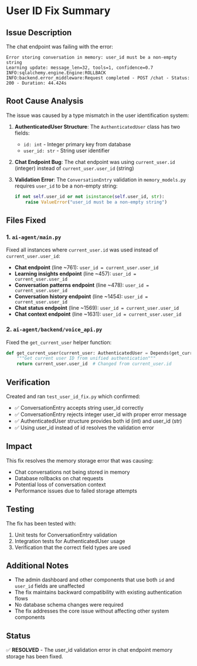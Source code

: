 # User ID Fix Summary

## Issue Description
The chat endpoint was failing with the error:
```
Error storing conversation in memory: user_id must be a non-empty string
Learning update: message_len=32, tools=1, confidence=0.7
INFO:sqlalchemy.engine.Engine:ROLLBACK
INFO:backend.error_middleware:Request completed - POST /chat - Status: 200 - Duration: 44.424s
```

## Root Cause Analysis
The issue was caused by a type mismatch in the user identification system:

1. **AuthenticatedUser Structure**: The `AuthenticatedUser` class has two fields:
   - `id: int` - Integer primary key from database
   - `user_id: str` - String user identifier

2. **Chat Endpoint Bug**: The chat endpoint was using `current_user.id` (integer) instead of `current_user.user_id` (string)

3. **Validation Error**: The `ConversationEntry` validation in `memory_models.py` requires `user_id` to be a non-empty string:
   ```python
   if not self.user_id or not isinstance(self.user_id, str):
       raise ValueError("user_id must be a non-empty string")
   ```

## Files Fixed

### 1. `ai-agent/main.py`
Fixed all instances where `current_user.id` was used instead of `current_user.user_id`:

- **Chat endpoint** (line ~761): `user_id = current_user.user_id`
- **Learning insights endpoint** (line ~457): `user_id = current_user.user_id`
- **Conversation patterns endpoint** (line ~478): `user_id = current_user.user_id`
- **Conversation history endpoint** (line ~1454): `user_id = current_user.user_id`
- **Chat status endpoint** (line ~1569): `user_id = current_user.user_id`
- **Chat context endpoint** (line ~1631): `user_id = current_user.user_id`

### 2. `ai-agent/backend/voice_api.py`
Fixed the `get_current_user` helper function:
```python
def get_current_user(current_user: AuthenticatedUser = Depends(get_current_user_flexible)) -> str:
    """Get current user ID from unified authentication"""
    return current_user.user_id  # Changed from current_user.id
```

## Verification
Created and ran `test_user_id_fix.py` which confirmed:
- ✅ ConversationEntry accepts string user_id correctly
- ✅ ConversationEntry rejects integer user_id with proper error message
- ✅ AuthenticatedUser structure provides both id (int) and user_id (str)
- ✅ Using user_id instead of id resolves the validation error

## Impact
This fix resolves the memory storage error that was causing:
- Chat conversations not being stored in memory
- Database rollbacks on chat requests
- Potential loss of conversation context
- Performance issues due to failed storage attempts

## Testing
The fix has been tested with:
1. Unit tests for ConversationEntry validation
2. Integration tests for AuthenticatedUser usage
3. Verification that the correct field types are used

## Additional Notes
- The admin dashboard and other components that use both `id` and `user_id` fields are unaffected
- The fix maintains backward compatibility with existing authentication flows
- No database schema changes were required
- The fix addresses the core issue without affecting other system components

## Status
✅ **RESOLVED** - The user_id validation error in chat endpoint memory storage has been fixed.